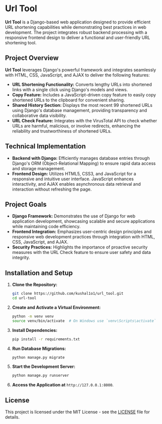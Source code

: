 # Url Tool

**Url Tool** is a Django-based web application designed to provide efficient URL shortening capabilities while demonstrating best practices in web development. The project integrates robust backend processing with a responsive frontend design to deliver a functional and user-friendly URL shortening tool.

## Project Overview

**Url Tool** leverages Django's powerful framework and integrates seamlessly with HTML, CSS, JavaScript, and AJAX to deliver the following features:

- **URL Shortening Functionality:** Converts lengthy URLs into shortened links with a single click using Django's models and views.
- **Copy Feature:** Includes a JavaScript-driven copy feature to easily copy shortened URLs to the clipboard for convenient sharing.
- **Shared History Section:** Displays the most recent 99 shortened URLs using Django's database management, providing transparency and collaborative data visibility.
- **URL Check Feature:** Integrates with the VirusTotal API to check whether URLs are harmful, malicious, or involve redirects, enhancing the reliability and trustworthiness of shortened URLs.

## Technical Implementation

- **Backend with Django:** Efficiently manages database entries through Django's ORM (Object-Relational Mapping) to ensure rapid data access and storage management.
- **Frontend Design:** Utilizes HTML5, CSS3, and JavaScript for a responsive and intuitive user interface. JavaScript enhances interactivity, and AJAX enables asynchronous data retrieval and interaction without refreshing the page.

## Project Goals

- **Django Framework:** Demonstrates the use of Django for web application development, showcasing scalable and secure applications while maintaining code efficiency.
- **Frontend Integration:** Emphasizes user-centric design principles and responsive web development practices through integration with HTML, CSS, JavaScript, and AJAX.
- **Security Practices:** Highlights the importance of proactive security measures with the URL Check feature to ensure user safety and data integrity.

## Installation and Setup

1. **Clone the Repository:**

    ```bash
    git clone https://github.com/kushal1o1/url_tool.git
    cd url-tool
    ```

2. **Create and Activate a Virtual Environment:**

    ```bash
    python -m venv venv
    source venv/bin/activate  # On Windows use `venv\Scripts\activate`
    ```

3. **Install Dependencies:**

    ```bash
    pip install -r requirements.txt
    ```

4. **Run Database Migrations:**

    ```bash
    python manage.py migrate
    ```

5. **Start the Development Server:**

    ```bash
    python manage.py runserver
    ```

6. **Access the Application at** `http://127.0.0.1:8000`.

## License

This project is licensed under the MIT License - see the [LICENSE](LICENSE) file for details.
